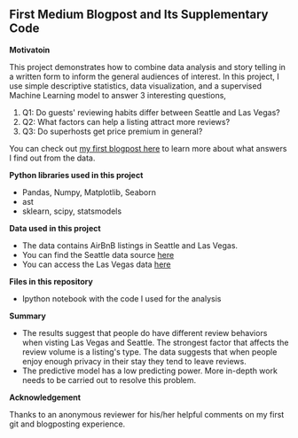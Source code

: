 
## First Medium Blogpost and Its Supplementary Code 

**Motivatoin**

This project demonstrates how to combine data analysis and story telling in a written form to inform the general audiences of interest.
In this project, I use simple descriptive statistics, data visualization, and a supervised Machine Learning model to answer 3 interesting questions,

1. Q1: Do guests' reviewing habits differ between Seattle and Las Vegas?
1. Q2: What factors can help a listing attract more reviews?
1. Q3: Do superhosts get price premium in general?

You can check out [my first blogpost here](https://medium.com/@reneeshiyanliu/a-naive-sleuth-on-airbnbs-cheapest-secret-weapon-user-reviews-d04f8d43555b) to learn more about what answers I find out from the data.

**Python libraries used in this project**

   - Pandas, Numpy, Matplotlib, Seaborn
   - ast
   - sklearn, scipy, statsmodels
   

**Data used in this project**

  - The data contains AirBnB listings in Seattle and Las Vegas.
  - You can find the Seattle data source [here](https://www.kaggle.com/airbnb/seattle/data)
  - You can access the Las Vegas data [here](http://insideairbnb.com/get-the-data.html)

**Files in this repository**

  - Ipython notebook with the code I used for the analysis
  
**Summary**

- The results suggest that people do have different review behaviors when visting Las Vegas and Seattle. The strongest factor that affects the review volume is a listing's type. The data suggests that when people enjoy enough privacy in their stay they tend to leave reviews.
- The predictive model has a low predicting power. More in-depth work needs to be carried out to resolve this problem.

**Acknowledgement**

Thanks to an anonymous reviewer for his/her helpful comments on my first git and blogposting experience.
